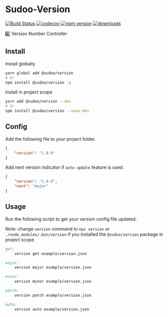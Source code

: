 # Sudoo-Version

[![Build Status](https://travis-ci.com/SudoDotDog/Sudoo-Version.svg?branch=master)](https://travis-ci.com/SudoDotDog/Sudoo-Version)
[![codecov](https://codecov.io/gh/SudoDotDog/Sudoo-Version/branch/master/graph/badge.svg)](https://codecov.io/gh/SudoDotDog/Sudoo-Version)
[![npm version](https://badge.fury.io/js/%40sudoo%2Fversion.svg)](https://badge.fury.io/js/%40sudoo%2Fversion)
[![downloads](https://img.shields.io/npm/dm/@sudoo/version.svg)](https://www.npmjs.com/package/@sudoo/version)

:hash: Version Number Controller

## Install

Install globally

```sh
yarn global add @sudoo/version
# Or
npm install @sudoo/version -g
```

Install in project scope

```sh
yarn add @sudoo/version --dev
# Or
npm install @sudoo/version --save-dev
```

## Config

Add the following file to your project folder.

```json
{
    "version": "1.0.0"
}
```

Add next version indicator if `auto update` feature is used.

```json
{
    "version": "1.0.0",
    "next": "major"
}
```

## Usage

Run the following script to get your version config file updated.

Note: change `version` command to `npx version` or `./node_modules/.bin/version` if you installed the `@sudoo/version` package in project scope.

```makefile
get:
	version get example/version.json

major:
	version major example/version.json

minor:
	version minor example/version.json

patch:
	version patch example/version.json

auto:
	version auto example/version.json
```
